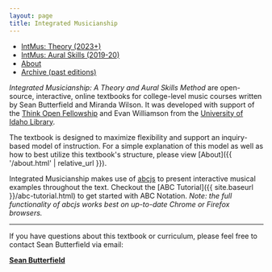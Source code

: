 ```yaml
---
layout: page
title: Integrated Musicianship
---
```


<ul class="index-buttons">
<li><a href="https://intmus.github.io/inttheory/">IntMus: Theory (2023+)</a></li>
<li><a href="https://intmus.github.io/intas19-20/">IntMus: Aural Skills (2019-20)</a></li>
<li><a href="{{ '/about.html' | relative_url }}">About</a></li>
<li><a href="{{ '/archive.html' | relative_url }}">Archive (past editions)</a></li>
</ul>

*Integrated Musicianship: A Theory and Aural Skills Method* are open-source, interactive, online textbooks for college-level music courses written by Sean Butterfield and Miranda Wilson.
It was developed with support of the [Think Open Fellowship](https://www.lib.uidaho.edu/open/) and Evan Williamson from the [University of Idaho Library](https://www.lib.uidaho.edu/). 

The textbook is designed to maximize flexibility and support an inquiry-based model of instruction. 
For a simple explanation of this model as well as how to best utilize this textbook's structure, please view [About]({{ '/about.html' | relative_url }}).

Integrated Musicianship makes use of [abcjs](https://github.com/paulrosen/abcjs) to present interactive musical examples throughout the text. 
Checkout the [ABC Tutorial]({{ site.baseurl }}/abc-tutorial.html) to get started with ABC Notation. *Note: the full functionality of abcjs works best on up-to-date Chrome or Firefox browsers.*

<hr>

If you have questions about this textbook or curriculum, please feel free to contact Sean Butterfield via email:

[**Sean Butterfield**](mailto:sbutterfield@uidaho.edu)
